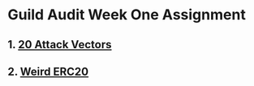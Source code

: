 # Guild Audit Week One Assignment

## 1. [20 Attack Vectors](https://github.com/sagetony/guild-assignment1/tree/dev/vector-attack/documetation)

## 2. [Weird ERC20](https://github.com/sagetony/guild-assignment1/tree/dev/weird-erc20/documentation)
